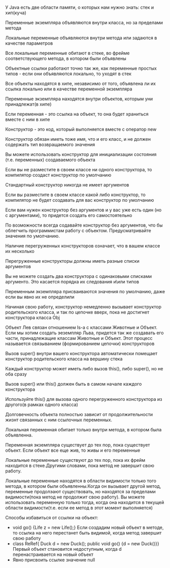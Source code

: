 У Java есть две области памяти, о которых нам нужно знать: стек и хип(куча)

Переменные экземпляра объявляются внутри класса, но за пределами метода

Локальные переменные объявляются внутри метода или задаются в качестве параметров

Все локальные переменные обитают в стеке, во фрейме соответствующего метода, в котором были объявлены

Объектные ссылки работают точно так же, как переменные простых типов - если они объявляются локально, то уходят в стек

Все объекты находятся в хипе, независимо от того, объявлена ли их ссылка локально или в качестве переменной экземпляра

Переменные экземпляра находятся внутри объектов, которым уни принадлежат(в хипе)

Если переменная - это ссылка на объект, то она будет храниться вместе с ним в хипе

Конструктор - это код, который выполняется вместе с оператор new

Конструктор обязан иметь тоже имя, что и его класс, и не должен содержать тип возвращаемого значения

Вы можете использовать конструктор для инициализации состояния (т.е. переменных) создаваемого объекта

Если вы не разместите в своем классе ни одного конструктора, то компилятор создаст конструктор по умолчанию

Стандартный конструктор никогда не имеет аргументов

Если вы разместите в своем классе какой либо конструктор, то компилятор не будет создавать для вас конструктор по умолчанию

Если вам нужен конструктор без аргументов и у вас уже есть один (но с аргументами), то придется создать его самостоятельно

По возможности всегда содавайте конструктор без аргументов, что бы облегчить программистам работу с объектом. Предусматривайте значения по умолчанию.

Наличие перегруженных конструкторов означает, что в вашем классе их несколько

Перегруженные конструкторы должны иметь разные списки аргументов

Вы не можете создать два конструктора с одинаковыми списками аргументо. Это касается порядка их следования и\или типов

Переменным экземпляра присваиваются значения по умолчанию, даже если вы явно их не определили

Начиная свою работу, конструктор немедленно вызывает конструктор родительского класса, и так по цепочке вверх, пока не достигнет конструктора класса Obj

Объект Лев связан отношением Is-a с классами Животные и Объект. Если мы хотим создать эеземпляр Льва, придется так же создавать его части, принадлежащие классам Животные и Объект. Этот процесс называется связыванием (формированием цепочки) конструкторов

Вызов super() внутри вашего конструктора автоматически помещает конструктор родительского класса на вершину стека

Каждый конструктор может иметь либо вызов this(), либо super(), но не оба сразу

Вызов super() или this() должен быть в самом начале каждого конструктора 

Используйте this() для вызова одного перегруженного конструктора из другого(в рамках одного класса)

Долговечность объекта полностью зависит от продолжительности жизнт связанных с ним ссылочных переменных. 

Локальная переменная обитает только внутри метода, в котором была объявленна.

Переменная экземпляра существует до тех пор, пока существует объект. Если объект все еще жив, то живы и его переменные

Локальные переменные существуют до тех пор, пока их фрейм находится в стеке.Другими словами, пока метод не завершит свою работу.

Локальные переменные находятся в области видимости только того метода, в котором были объявленны.Когда он вызывает другой метод, переменные продолэают существовать, но находятся за пределами видимости(пока метод не продолжит свою работу). Вы можете использовать переменную только тогда, когда она находится в текущей области видимости(т.е. если ее метод в этот момент выполняется)

Способы избавиться от ссылки на объект:
* void go() {Life z = new Life();} Если создадим новый объект в методе, то ссылка на него перестанет быть видимой, когда метод завершит свою работу
* class ReRef{ Duck d = new Duck(); public void go() {d = new Duck()}} Первый объект становится недоступным, когда d перенастраивается на новый объект
* Явно присвоить ссылке значение null

